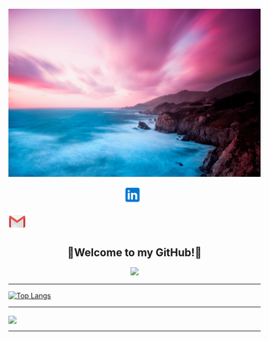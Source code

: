 ![header img here](./images/background.jpg)

<p align="center">
<!-- I have a theory that GitHub does not support the ability to open a link in a new tab. I could only find evidence that it is not possible. -->
<a href="https://www.linkedin.com/in/rangel-matt/" target="_blank" rel="noopener noreferrer"><img height="38" src="./images/linkedin.png"></a>&nbsp;&nbsp;

<a href="mailto:mattrangel@gmail.com" target="_blank" rel="noopener noreferrer"><img height="35" src="./images/gmail.png"></a>&nbsp;&nbsp;
<!-- <a href="https://dev.to/hexxking" target="_blank" rel="noopener noreferrer"><img height="35" src="./images/dev.png"></a>&nbsp;&nbsp; -->
</p>

<h2 align="center">🤘Welcome to my GitHub!🤘</h2>

<p align="center">
<img src="https://visitor-badge.glitch.me/badge?page_id=rangelMatt.rangelMatt" width="110px">
</p>

---------------------

[![Top Langs](https://github-readme-stats.vercel.app/api/top-langs/?username=rangelMatt&layout=compact&theme=midnight-purple&card_width=800&langs_count=10)](https://github.com/HexxKing/github-readme-stats)

---------------------

<a href="https://github.com/rangelMatt/github-readme-stats">
  <img align="center" src="https://github-readme-stats.vercel.app/api?username=rangelMatt&show_icons=true&theme=midnight-purple" />
</a>

---------------------

<!--
**rangelMatt/rangelMatt** is a ✨ _special_ ✨ repository because its `README.md` (this file) appears on your GitHub profile.

Here are some ideas to get you started:

- 🔭 I’m currently working on ...
- 🌱 I’m currently learning ...
- 👯 I’m looking to collaborate on ...
- 🤔 I’m looking for help with ...
- 💬 Ask me about ...
- 📫 How to reach me: ...
- 😄 Pronouns: ...
- ⚡ Fun fact: ...
-->
